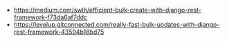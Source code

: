 * https://medium.com/swlh/efficient-bulk-create-with-django-rest-framework-f73da6af7ddc
* https://levelup.gitconnected.com/really-fast-bulk-updates-with-django-rest-framework-43594b18bd75
